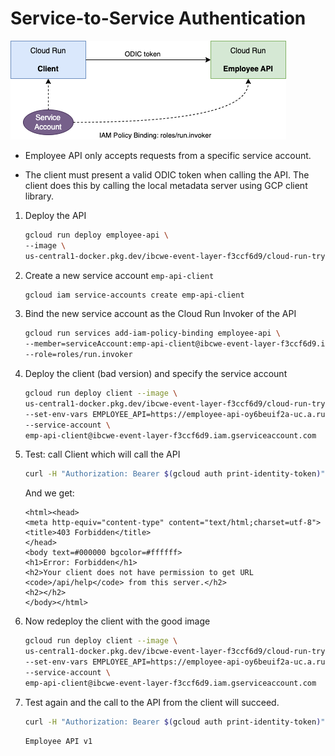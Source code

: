 # Service-to-Service Authentication

![img](../img/iam.png)

- Employee API only accepts requests from a specific service account.

- The client must present a valid ODIC token when calling the API. The client does this by calling the local metadata server using GCP client library.

1. Deploy the API
    ```bash
    gcloud run deploy employee-api \
    --image \
    us-central1-docker.pkg.dev/ibcwe-event-layer-f3ccf6d9/cloud-run-try/employee
    ```
2. Create a new service account `emp-api-client`
    ```bash
    gcloud iam service-accounts create emp-api-client
    ```
2. Bind the new service account as the Cloud Run Invoker of the API
    ```bash
    gcloud run services add-iam-policy-binding employee-api \
    --member=serviceAccount:emp-api-client@ibcwe-event-layer-f3ccf6d9.iam.gserviceaccount.com \
    --role=roles/run.invoker
    ```
3. Deploy the client (bad version) and specify the service account 
    ```bash
    gcloud run deploy client --image \
    us-central1-docker.pkg.dev/ibcwe-event-layer-f3ccf6d9/cloud-run-try/client:bad \
    --set-env-vars EMPLOYEE_API=https://employee-api-oy6beuif2a-uc.a.run.app \
    --service-account \
    emp-api-client@ibcwe-event-layer-f3ccf6d9.iam.gserviceaccount.com
    ```
4. Test: call Client which will call the API
    ```bash
    curl -H "Authorization: Bearer $(gcloud auth print-identity-token)" https://client-oy6beuif2a-uc.a.run.app
    ```
    And we get:
    ```text
    <html><head>
    <meta http-equiv="content-type" content="text/html;charset=utf-8">
    <title>403 Forbidden</title>
    </head>
    <body text=#000000 bgcolor=#ffffff>
    <h1>Error: Forbidden</h1>
    <h2>Your client does not have permission to get URL <code>/api/help</code> from this server.</h2>
    <h2></h2>
    </body></html>
    ```
5. Now redeploy the client with the good image
    ```bash
    gcloud run deploy client --image \
    us-central1-docker.pkg.dev/ibcwe-event-layer-f3ccf6d9/cloud-run-try/client \
    --set-env-vars EMPLOYEE_API=https://employee-api-oy6beuif2a-uc.a.run.app \
    --service-account \
    emp-api-client@ibcwe-event-layer-f3ccf6d9.iam.gserviceaccount.com
    ```
6. Test again and the call to the API from the client will succeed.
    ```bash
    curl -H "Authorization: Bearer $(gcloud auth print-identity-token)" https://client-oy6beuif2a-uc.a.run.app
    ```
    ```text
    Employee API v1
    ```